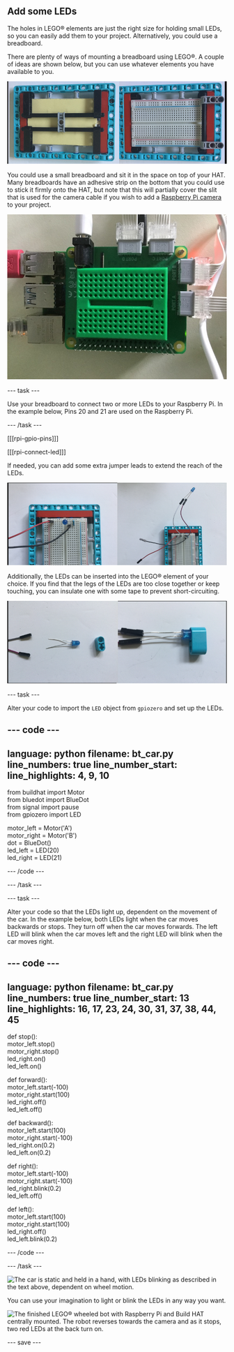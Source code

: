 ## Add some LEDs

The holes in LEGO® elements are just the right size for holding small LEDs, so you can easily add them to your project. Alternatively, you could use a breadboard.

There are plenty of ways of mounting a breadboard using LEGO®. A couple of ideas are shown below, but you can use whatever elements you have available to you.

![A photo of a half-size breadboard mounted onto a LEGO® plate. It is supported by LEGO® beams underneath and then sandwiched into a frame at the sides to keep the top surface where components are plugged in, free.](images/big-breadboard.png)

You could use a small breadboard and sit it in the space on top of your HAT. Many breadboards have an adhesive strip on the bottom that you could use to stick it firmly onto the HAT, but note that this will partially cover the slit that is used for the camera cable if you wish to add a [Raspberry Pi camera](https://projects.raspberrypi.org/en/projects/getting-started-with-picamera) to your project.

![A photo of a green mini breadboard sitting on top of the Build HAT. It is a good fit, but does cover up the camera slit, which is next to the barrel jack on the HAT.](images/breadboard_on_hat.jpg)

--- task ---

Use your breadboard to connect two or more LEDs to your Raspberry Pi. In the example below, Pins 20 and 21 are used on the Raspberry Pi.

--- /task ---

[[[rpi-gpio-pins]]]

[[[rpi-connect-led]]]

If needed, you can add some extra jumper leads to extend the reach of the LEDs.

![Two photos of LEDs connected to a breadboard. On the left, the LED is stuck into the breadboard itself; on the right, it is attached using flying jumper leads.](images/legtolegs2.png)

Additionally, the LEDs can be inserted into the LEGO® element of your choice. If you find that the legs of the LEDs are too close together or keep touching, you can insulate one with some tape to prevent short-circuiting.

![A photo of an LED inserted into a LEGO® beam element.](images/ledsinlego.png)

--- task ---

Alter your code to import the `LED` object from `gpiozero` and set up the LEDs.

--- code ---
---
language: python
filename: bt_car.py
line_numbers: true
line_number_start: 
line_highlights: 4, 9, 10
---

from buildhat import Motor    
from bluedot import BlueDot    
from signal import pause     
from gpiozero import LED     

motor_left = Motor('A')     
motor_right = Motor('B')     
dot = BlueDot()     
led_left = LED(20)     
led_right = LED(21)  

--- /code ---

--- /task ---


--- task ---

Alter your code so that the LEDs light up, dependent on the movement of the car. In the example below, both LEDs light when the car moves backwards or stops. They turn off when the car moves forwards. The left LED will blink when the car moves left and the right LED will blink when the car moves right.

--- code ---
---
language: python
filename: bt_car.py
line_numbers: true
line_number_start: 13
line_highlights: 16, 17, 23, 24, 30, 31, 37, 38, 44, 45
---

def stop():    
      motor_left.stop()     
      motor_right.stop()    
      led_right.on()     
      led_left.on()


def forward():    
    motor_left.start(-100)    
    motor_right.start(100)    
    led_right.off()    
    led_left.off()    


def backward():    
    motor_left.start(100)    
    motor_right.start(-100)    
    led_right.on(0.2)    
    led_left.on(0.2)    


def right():    
    motor_left.start(-100)    
    motor_right.start(-100)    
    led_right.blink(0.2)    
    led_left.off()    


def left():    
    motor_left.start(100)    
    motor_right.start(100)    
    led_right.off()     
    led_left.blink(0.2)   
      
--- /code ---

--- /task ---

![The car is static and held in a hand, with LEDs blinking as described in the text above, dependent on wheel motion.](images/led_indicators.gif)

You can use your imagination to light or blink the LEDs in any way you want.

![The finished LEGO® wheeled bot with Raspberry Pi and Build HAT centrally mounted. The robot reverses towards the camera and as it stops, two red LEDs at the back turn on.](images/brake_lights.gif)

--- save ---
